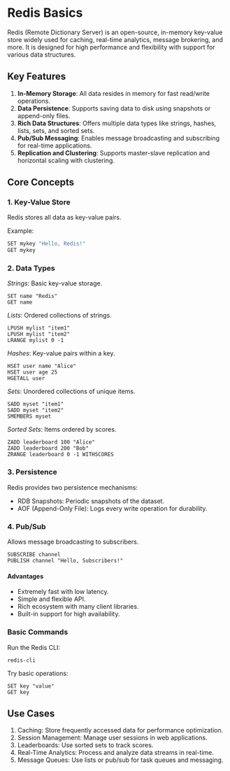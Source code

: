# Redis Basics

Redis (Remote Dictionary Server) is an open-source, in-memory key-value store widely used for caching, real-time analytics, message brokering, and more. It is designed for high performance and flexibility with support for various data structures.

## Key Features
1. **In-Memory Storage**: All data resides in memory for fast read/write operations.
2. **Data Persistence**: Supports saving data to disk using snapshots or append-only files.
3. **Rich Data Structures**: Offers multiple data types like strings, hashes, lists, sets, and sorted sets.
4. **Pub/Sub Messaging**: Enables message broadcasting and subscribing for real-time applications.
5. **Replication and Clustering**: Supports master-slave replication and horizontal scaling with clustering.

## Core Concepts

### 1. Key-Value Store
Redis stores all data as key-value pairs.

Example:
```bash
SET mykey "Hello, Redis!"
GET mykey
```

### 2. Data Types
*Strings*: Basic key-value storage.
```
SET name "Redis"
GET name
```

*Lists*: Ordered collections of strings.
```
LPUSH mylist "item1"
LPUSH mylist "item2"
LRANGE mylist 0 -1
```

*Hashes*: Key-value pairs within a key.
```
HSET user name "Alice"
HSET user age 25
HGETALL user
```

*Sets*: Unordered collections of unique items.
```
SADD myset "item1"
SADD myset "item2"
SMEMBERS myset
```

*Sorted* *Sets*: Items ordered by scores.
```
ZADD leaderboard 100 "Alice"
ZADD leaderboard 200 "Bob"
ZRANGE leaderboard 0 -1 WITHSCORES
```

### 3. Persistence

Redis provides two persistence mechanisms:
* RDB Snapshots: Periodic snapshots of the dataset.
* AOF (Append-Only File): Logs every write operation for durability.

### 4. Pub/Sub

Allows message broadcasting to subscribers.
```
SUBSCRIBE channel
PUBLISH channel "Hello, Subscribers!"
```

#### Advantages
* Extremely fast with low latency.
* Simple and flexible API.
* Rich ecosystem with many client libraries.
* Built-in support for high availability.

### Basic Commands

Run the Redis CLI:
```
redis-cli
```

Try basic operations:
```
SET key "value"
GET key
```

## Use Cases
1. Caching: Store frequently accessed data for performance optimization.
2. Session Management: Manage user sessions in web applications.
3. Leaderboards: Use sorted sets to track scores.
4. Real-Time Analytics: Process and analyze data streams in real-time.
5. Message Queues: Use lists or pub/sub for task queues and messaging.
